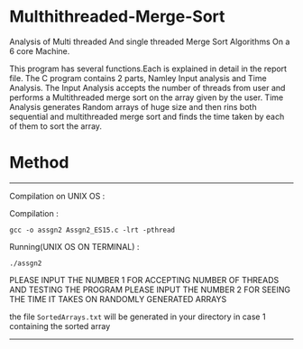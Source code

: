 # Multhithreaded-Merge-Sort
Analysis of Multi threaded And single threaded Merge Sort Algorithms On a 6 core Machine.


This program has several functions.Each is explained in detail in the report file.
The C program contains 2 parts, Namley Input analysis and Time Analysis. 
The Input Analysis accepts the number of threads from user and performs a Multithreaded merge sort on the array given by the user.
Time Analysis generates Random arrays of huge size and then rins both sequential and multithreaded merge sort and finds the time taken by each of them to sort the array.

# Method 
---
Compilation on UNIX OS : 


Compilation : 
```
gcc -o assgn2 Assgn2_ES15.c -lrt -pthread
```

Running(UNIX OS ON TERMINAL) : 

`./assgn2`

PLEASE INPUT THE NUMBER 1 FOR ACCEPTING NUMBER OF THREADS AND TESTING THE PROGRAM
PLEASE INPUT THE NUMBER 2 FOR SEEING THE TIME IT TAKES ON RANDOMLY GENERATED ARRAYS

the file `SortedArrays.txt` will be generated in your directory in case 1 containing the sorted array

---
